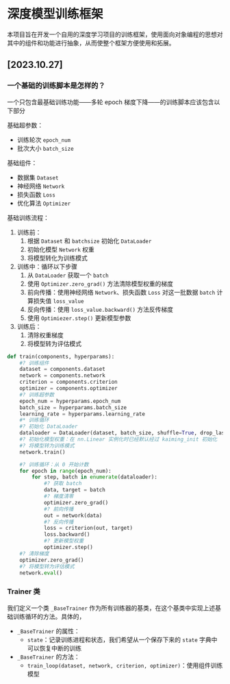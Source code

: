 # 深度模型训练框架

本项目旨在开发一个自用的深度学习项目的训练框架，使用面向对象编程的思想对其中的组件和功能进行抽象，从而使整个框架方便使用和拓展。

## [2023.10.27]

### 一个基础的训练脚本是怎样的？

一个只包含最基础训练功能——多轮 epoch 梯度下降——的训练脚本应该包含以下部分

基础超参数：

- 训练轮次 `epoch_num`
- 批次大小 `batch_size`

基础组件：

- 数据集 `Dataset`
- 神经网络 `Network`
- 损失函数 `Loss`
- 优化算法 `Optimizer`

基础训练流程：

1. 训练前：
   1. 根据 `Dataset` 和 `batchsize` 初始化 `DataLoader`
   2. 初始化模型 `Network` 权重
   3. 将模型转化为训练模式
2. 训练中：循环以下步骤
   1. 从 `DataLoader` 获取一个 `batch`
   2. 使用 `Optimizer.zero_grad()` 方法清除模型权重的梯度
   3. 前向传播：使用神经网络 `Network`、损失函数 `Loss` 对这一批数据 `batch` 计算损失值 `loss_value`
   4. 反向传播：使用 `loss_value.backward()` 方法反传梯度
   5. 使用 `Optimiezer.step()` 更新模型参数
3. 训练后：
   1. 清除权重梯度
   2. 将模型转为评估模式

```Python
def train(components, hyperparams):
    #? 训练组件
    dataset = components.dataset
    network = components.network
    criterion = components.criterion
    optimizer = components.optimizer
    #? 训练超参数
    epoch_num = hyperparams.epoch_num
    batch_size = hyperparams.batch_size
    learning_rate = hyperparams.learning_rate
    #* 训练循环
    #? 初始化 DataLoader
    dataloader = DataLoader(dataset, batch_size, shuffle=True, drop_last=True)
    #? 初始化模型权重：在 nn.Linear 实例化时已经默认经过 kaiming_init 初始化
    #? 将模型转为训练模式
    network.train()

    #? 训练循环：从 0 开始计数
    for epoch in range(epoch_num):
        for step, batch in enumerate(dataloader):
            #? 获取 batch
            data, target = batch 
            #? 梯度清零
            optimizer.zero_grad()
            #? 前向传播
            out = network(data)
            #? 反向传播
            loss = criterion(out, target)
            loss.backward()
            #? 更新模型权重
            optimizer.step()
    #? 清除梯度
    optimizer.zero_grad()
    #? 将模型转为评估模式
    network.eval()
```

### Trainer 类

我们定义一个类 `_BaseTrainer` 作为所有训练器的基类，在这个基类中实现上述基础训练循环的方法。具体的，

- `_BaseTrainer` 的属性：
  - `state`：记录训练进程和状态，我们希望从一个保存下来的 `state` 字典中可以恢复中断的训练
- `_BaseTrainer` 的方法：
  - `train_loop(dataset, network, criterion, optimizer)`：使用组件训练模型
